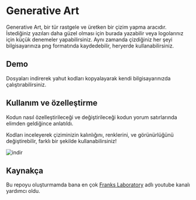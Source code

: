 # Generative Art

Generative Art, bir tür rastgele ve üretken bir çizim yapma aracıdır. İstediğiniz yazıları daha güzel olması için burada yazabilir veya logolarınız için küçük denemeler yapabilirsiniz. Aynı zamanda çizdiğiniz her şeyi bilgisayarınıza png formatında kaydedebilir, heryerde kullanabilirsiniz.

## Demo

Dosyaları indirerek yahut kodları kopyalayarak kendi bilgisayarınızda çalıştırabilirsiniz.


## Kullanım ve özelleştirme

Kodun nasıl özelleştirileceği ve değiştirileceği kodun yorum satırlarında elimden geldiğince anlatıldı.

Kodları inceleyerek çiziminizin kalınlığını, renklerini, ve görünürlüğünü değiştirebilir, farklı bir şekilde kullanabilirsiniz!

![indir](https://user-images.githubusercontent.com/56171006/125193067-4ef87200-e253-11eb-93f2-09347cbccbf8.png)


## Kaynakça
Bu repoyu oluşturmamda bana en çok [Franks Laboratory](https://www.youtube.com/c/Frankslaboratory) adlı youtube kanalı yardımcı oldu.
